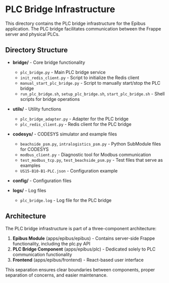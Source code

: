 # PLC Bridge Infrastructure

This directory contains the PLC bridge infrastructure for the Epibus application. The PLC bridge facilitates communication between the Frappe server and physical PLCs.

## Directory Structure

- **bridge/** - Core bridge functionality

  - `plc_bridge.py` - Main PLC bridge service
  - `init_redis_client.py` - Script to initialize the Redis client
  - `manual_start_plc_bridge.py` - Script to manually start/stop the PLC bridge
  - `run_plc_bridge.sh`, `setup_plc_bridge.sh`, `start_plc_bridge.sh` - Shell scripts for bridge operations

- **utils/** - Utility functions

  - `plc_bridge_adapter.py` - Adapter for the PLC bridge
  - `plc_redis_client.py` - Redis client for the PLC bridge

- **codesys/** - CODESYS simulator and example files

  - `beachside_psm.py`, `intralogistics_psm.py` - Python SubModule files for CODESYS
  - `modbus_client.py` - Diagnostic tool for Modbus communication
  - `test_modbus_tcp.py`, `test_beachside_psm.py` - Test files that serve as examples
  - `US15-B10-B1-PLC.json` - Configuration example

- **config/** - Configuration files

- **logs/** - Log files
  - `plc_bridge.log` - Log file for the PLC bridge

## Architecture

The PLC bridge infrastructure is part of a three-component architecture:

1. **Epibus Module** (apps/epibus/epibus) - Contains server-side Frappe functionality, including the plc.py API
2. **PLC Bridge Component** (apps/epibus/plc) - Dedicated solely to PLC communication functionality
3. **Frontend** (apps/epibus/frontend) - React-based user interface

This separation ensures clear boundaries between components, proper separation of concerns, and easier maintenance.
